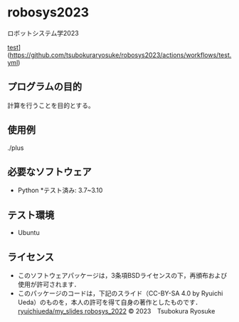 # robosys2023
ロボットシステム学2023

[test](https://github.com/tsubokuraryosuke/robosys2023/actions/workflows/test.yml/badge.svg)](https://github.com/tsubokuraryosuke/robosys2023/actions/workflows/test.yml)

## プログラムの目的
計算を行うことを目的とする。

## 使用例
./plus 

## 必要なソフトウェア
* Python
	*テスト済み: 3.7~3.10
## テスト環境
* Ubuntu

## ライセンス
* このソフトウェアパッケージは，3条項BSDライセンスの下，再頒布および使用が許可されます．
* このパッケージのコードは，下記のスライド（CC-BY-SA 4.0 by Ryuichi Ueda）のものを，本人の許可を得て自身の著作としたものです．
　　[ryuichiueda/my_slides robosys_2022](https://github.com/ryuichiueda/my_slides/tree/master/robosys_2022)
© 2023　Tsubokura Ryosuke
